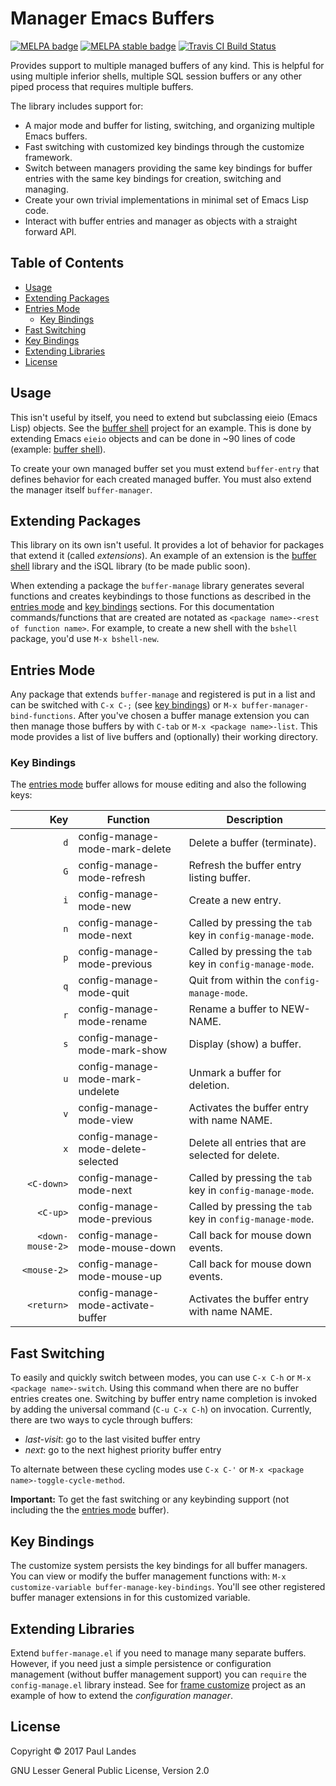 # Manager Emacs Buffers

[![MELPA badge][melpa-badge]][melpa-link]
[![MELPA stable badge][melpa-stable-badge]][melpa-stable-link]
[![Travis CI Build Status][travis-badge]][travis-link]

Provides support to multiple managed buffers of any kind.  This is helpful for
using multiple inferior shells, multiple SQL session buffers or any other piped
process that requires multiple buffers.

The library includes support for:
* A major mode and buffer for listing, switching, and organizing multiple Emacs
  buffers.
* Fast switching with customized key bindings through the customize framework.
* Switch between managers providing the same key bindings for buffer entries
  with the same key bindings for creation, switching and managing.
* Create your own trivial implementations in minimal set of Emacs Lisp code.
* Interact with buffer entries and manager as objects with a straight forward
  API.

<!-- markdown-toc start - Don't edit this section. Run M-x markdown-toc-refresh-toc -->
## Table of Contents

- [Usage](#usage)
- [Extending Packages](#extending-packages)
- [Entries Mode](#entries-mode)
    - [Key Bindings](#key-bindings)
- [Fast Switching](#fast-switching)
- [Key Bindings](#key-bindings-1)
- [Extending Libraries](#extending-libraries)
- [License](#license)

<!-- markdown-toc end -->


## Usage

This isn't useful by itself, you need to extend but subclassing eieio (Emacs
Lisp) objects.  See the [buffer shell] project for an example.  This is done by
extending Emacs `eieio` objects and can be done in ~90 lines of code (example:
[buffer shell]).

To create your own managed buffer set you must extend `buffer-entry` that
defines behavior for each created managed buffer.  You must also extend the
manager itself `buffer-manager`.


## Extending Packages

This library on its own isn't useful.  It provides a lot of behavior for
packages that extend it (called *extensions*).  An example of an extension is
the [buffer shell] library and the iSQL library (to be made public soon).

When extending a package the `buffer-manage` library generates several
functions and creates keybindings to those functions as described in the
[entries mode] and [key bindings] sections.  For this documentation
commands/functions that are created are notated as `<package name>-<rest of
function name>`.  For example, to create a new shell with the `bshell` package,
you'd use `M-x bshell-new`.


## Entries Mode

Any package that extends `buffer-manage` and registered is put in a list and
can be switched with `C-x C-;` (see [key bindings]) or `M-x
buffer-manager-bind-functions`.  After you've chosen a buffer manage extension
you can then manage those buffers by with `C-tab` or `M-x <package name>-list`.
This mode provides a list of live buffers and (optionally) their working
directory.


### Key Bindings

The [entries mode] buffer allows for mouse editing and also the following keys:

|Key               |Function                            |Description
|-----------------:|------------------------------------|-----------------------------------------------------------
|`d`               |config-manage-mode-mark-delete      |Delete a buffer (terminate).                              |
|`G`               |config-manage-mode-refresh          |Refresh the buffer entry listing buffer.                  |
|`i`               |config-manage-mode-new              |Create a new entry.                                       |
|`n`               |config-manage-mode-next             |Called by pressing the `tab` key in `config-manage-mode`. |
|`p`               |config-manage-mode-previous         |Called by pressing the `tab` key in `config-manage-mode`. |
|`q`               |config-manage-mode-quit             |Quit from within the `config-manage-mode`.                |
|`r`               |config-manage-mode-rename           |Rename a buffer to NEW-NAME.                              |
|`s`               |config-manage-mode-mark-show        |Display (show) a buffer.                                  |
|`u`               |config-manage-mode-mark-undelete    |Unmark a buffer for deletion.                             |
|`v`               |config-manage-mode-view             |Activates the buffer entry with name NAME.                |
|`x`               |config-manage-mode-delete-selected  |Delete all entries that are selected for delete.          |
|`<C-down>`        |config-manage-mode-next             |Called by pressing the `tab` key in `config-manage-mode`. |
|`<C-up>`          |config-manage-mode-previous         |Called by pressing the `tab` key in `config-manage-mode`. |
|`<down-mouse-2>`  |config-manage-mode-mouse-down       |Call back for mouse down events.                          |
|`<mouse-2>`       |config-manage-mode-mouse-up         |Call back for mouse down events.                          |
|`<return>`        |config-manage-mode-activate-buffer  |Activates the buffer entry with name NAME.                |


## Fast Switching

To easily and quickly switch between modes, you can use `C-x C-h` or `M-x
<package name>-switch`.  Using this command when there are no buffer entries
creates one.  Switching by buffer entry name completion is invoked by adding
the universal command (`C-u C-x C-h`) on invocation.  Currently, there are two
ways to cycle through buffers:
* *last-visit*: go to the last visited buffer entry
* *next*: go to the next highest priority buffer entry

To alternate between these cycling modes use `C-x C-'` or `M-x <package
name>-toggle-cycle-method`.

**Important:** To get the fast switching or any keybinding support (not
including the the [entries mode] buffer).


## Key Bindings

The customize system persists the key bindings for all buffer managers.  You
can view or modify the buffer management functions with: `M-x
customize-variable buffer-manage-key-bindings`.  You'll see other registered
buffer manager extensions in for this customized variable.


## Extending Libraries

Extend `buffer-manage.el` if you need to manage many separate buffers.
However, if you need just a simple persistence or configuration management
(without buffer management support) you can `require` the `config-manage.el`
library instead.  See for [frame customize] project as an example of how to
extend the *configuration manager*.


## License

Copyright © 2017 Paul Landes

GNU Lesser General Public License, Version 2.0


<!-- links -->

[entries mode]: #entries-mode
[buffer shell]: https://github.com/plandes/bshell
[key bindings]: #key-bindings
[frame customize]: https://github.com/plandes/frame-customize

[melpa-link]: https://melpa.org/#/buffer-manage
[melpa-stable-link]: https://stable.melpa.org/#/buffer-manage
[melpa-badge]: https://melpa.org/packages/buffer-manage-badge.svg
[melpa-stable-badge]: https://stable.melpa.org/packages/buffer-manage-badge.svg
[travis-link]: https://travis-ci.org/plandes/buffer-manage
[travis-badge]: https://travis-ci.org/plandes/buffer-manage.svg?branch=master
	
